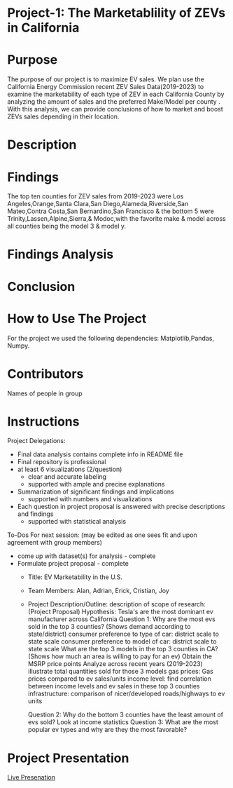 # Project-1: The Marketablility of ZEVs in California

# Purpose
The purpose of our project is to maximize EV sales. We plan use the California Energy Commission recent ZEV Sales Data(2019-2023) to examine the marketability of each type of ZEV in each California County by analyzing the amount of sales and the preferred Make/Model per county . With this analysis, we can provide conclusions of how to market and boost ZEVs sales depending in their location. 

# Description

# Findings
The top ten counties for ZEV sales from 2019-2023 were Los Angeles,Orange,Santa Clara,San Diego,Alameda,Riverside,San Mateo,Contra Costa,San Bernardino,San Francisco & the bottom 5 were Trinity,Lassen,Alpine,Sierra,& Modoc,with the favorite make & model across all counties being the model 3 & model y. 
# Findings Analysis 

# Conclusion

# How to Use The Project
For the project we used the following dependencies: Matplotlib,Pandas, Numpy. 

# Contributors
Names of people in group

# Instructions
Project Delegations:
- Final data analysis contains complete info in README file
- Final repository is professional
- at least 6 visualizations (2/question)
	- clear and accurate labeling
	- supported with ample and precise explanations
- Summarization of significant findings and implications
	- supported with numbers and visualizations
- Each question in project proposal is answered with precise descriptions and findings
	- supported with statistical analysis

To-Dos For next session: (may be edited as one sees fit and upon agreement with group members)
- come up with dataset(s) for analysis - complete
- Formulate project proposal - complete
	- Title: EV Marketability in the U.S.
	- Team Members: Alan, Adrian, Erick, Cristian, Joy
	- Project Description/Outline:
      description of scope of research: (Project Proposal)
   		Hypothesis: Tesla's are the most dominant ev manufacturer across California
      		Question 1: Why are the most evs sold in the top 3 counties? (Shows demand according to state/district)
	      		consumer preference to type of car: district scale to state scale
		    	consumer preference to model of car: district scale to state scale
		  	What are the top 3 models in the top 3 counties in  CA? (Shows how much an area is willing to pay for an ev)
   			Obtain the MSRP price points
   			Analyze across recent years (2019-2023)
   			illustrate total quantities sold for those 3 models
   			gas prices: Gas prices compared to ev sales/units
   			income level: find correlation between income levels and ev sales in these top 3 counties
   			infrastructure: comparison of nicer/developed roads/highways to ev units

   		Question 2: Why do the bottom 3 counties have the least amount of evs sold?
   			Look at income statistics
   		Question 3: What are the most popular ev types and why are they the most favorable?
			

# Project Presentation 
[Live Presenation](https://docs.google.com/presentation/d/1D9st6bQcbdLb-a555N1eXR3AzXN2z6KW7Kqec-Wyyo4/edit?usp=sharing)

   			

